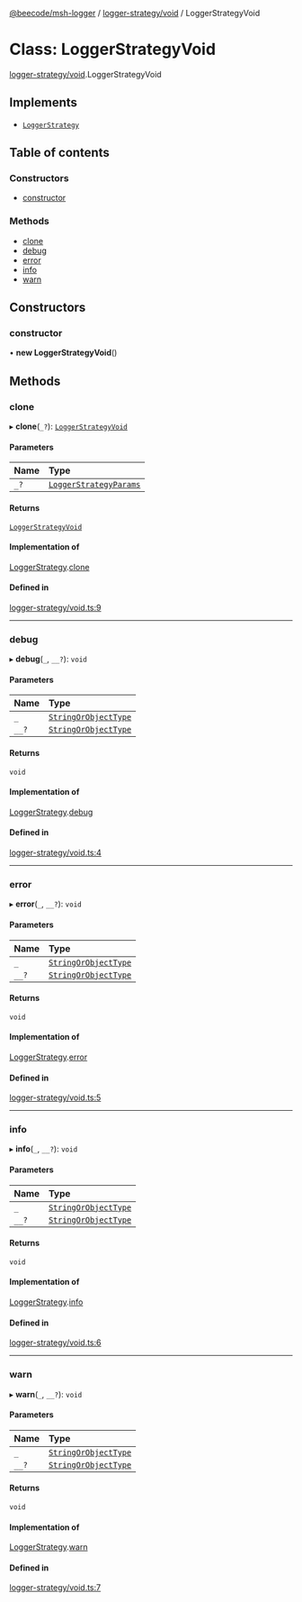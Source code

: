 [@beecode/msh-logger](../README.md) / [logger-strategy/void](../modules/logger_strategy_void.md) / LoggerStrategyVoid

# Class: LoggerStrategyVoid

[logger-strategy/void](../modules/logger_strategy_void.md).LoggerStrategyVoid

## Implements

- [`LoggerStrategy`](../interfaces/logger_strategy.LoggerStrategy.md)

## Table of contents

### Constructors

- [constructor](logger_strategy_void.LoggerStrategyVoid.md#constructor)

### Methods

- [clone](logger_strategy_void.LoggerStrategyVoid.md#clone)
- [debug](logger_strategy_void.LoggerStrategyVoid.md#debug)
- [error](logger_strategy_void.LoggerStrategyVoid.md#error)
- [info](logger_strategy_void.LoggerStrategyVoid.md#info)
- [warn](logger_strategy_void.LoggerStrategyVoid.md#warn)

## Constructors

### constructor

• **new LoggerStrategyVoid**()

## Methods

### clone

▸ **clone**(`_?`): [`LoggerStrategyVoid`](logger_strategy_void.LoggerStrategyVoid.md)

#### Parameters

| Name | Type |
| :------ | :------ |
| `_?` | [`LoggerStrategyParams`](../modules/logger_strategy.md#loggerstrategyparams) |

#### Returns

[`LoggerStrategyVoid`](logger_strategy_void.LoggerStrategyVoid.md)

#### Implementation of

[LoggerStrategy](../interfaces/logger_strategy.LoggerStrategy.md).[clone](../interfaces/logger_strategy.LoggerStrategy.md#clone)

#### Defined in

[logger-strategy/void.ts:9](https://github.com/beecode-rs/msh-logger/blob/f45e39e/src/logger-strategy/void.ts#L9)

___

### debug

▸ **debug**(`_`, `__?`): `void`

#### Parameters

| Name | Type |
| :------ | :------ |
| `_` | [`StringOrObjectType`](../modules/logger_strategy.md#stringorobjecttype) |
| `__?` | [`StringOrObjectType`](../modules/logger_strategy.md#stringorobjecttype) |

#### Returns

`void`

#### Implementation of

[LoggerStrategy](../interfaces/logger_strategy.LoggerStrategy.md).[debug](../interfaces/logger_strategy.LoggerStrategy.md#debug)

#### Defined in

[logger-strategy/void.ts:4](https://github.com/beecode-rs/msh-logger/blob/f45e39e/src/logger-strategy/void.ts#L4)

___

### error

▸ **error**(`_`, `__?`): `void`

#### Parameters

| Name | Type |
| :------ | :------ |
| `_` | [`StringOrObjectType`](../modules/logger_strategy.md#stringorobjecttype) |
| `__?` | [`StringOrObjectType`](../modules/logger_strategy.md#stringorobjecttype) |

#### Returns

`void`

#### Implementation of

[LoggerStrategy](../interfaces/logger_strategy.LoggerStrategy.md).[error](../interfaces/logger_strategy.LoggerStrategy.md#error)

#### Defined in

[logger-strategy/void.ts:5](https://github.com/beecode-rs/msh-logger/blob/f45e39e/src/logger-strategy/void.ts#L5)

___

### info

▸ **info**(`_`, `__?`): `void`

#### Parameters

| Name | Type |
| :------ | :------ |
| `_` | [`StringOrObjectType`](../modules/logger_strategy.md#stringorobjecttype) |
| `__?` | [`StringOrObjectType`](../modules/logger_strategy.md#stringorobjecttype) |

#### Returns

`void`

#### Implementation of

[LoggerStrategy](../interfaces/logger_strategy.LoggerStrategy.md).[info](../interfaces/logger_strategy.LoggerStrategy.md#info)

#### Defined in

[logger-strategy/void.ts:6](https://github.com/beecode-rs/msh-logger/blob/f45e39e/src/logger-strategy/void.ts#L6)

___

### warn

▸ **warn**(`_`, `__?`): `void`

#### Parameters

| Name | Type |
| :------ | :------ |
| `_` | [`StringOrObjectType`](../modules/logger_strategy.md#stringorobjecttype) |
| `__?` | [`StringOrObjectType`](../modules/logger_strategy.md#stringorobjecttype) |

#### Returns

`void`

#### Implementation of

[LoggerStrategy](../interfaces/logger_strategy.LoggerStrategy.md).[warn](../interfaces/logger_strategy.LoggerStrategy.md#warn)

#### Defined in

[logger-strategy/void.ts:7](https://github.com/beecode-rs/msh-logger/blob/f45e39e/src/logger-strategy/void.ts#L7)
